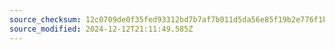 ```yaml
---
source_checksum: 12c0709de0f35fed93312bd7b7af7b011d5da56e85f19b2e776f1b9d4d14ed6b
source_modified: 2024-12-12T21:11:49.585Z
---
```


